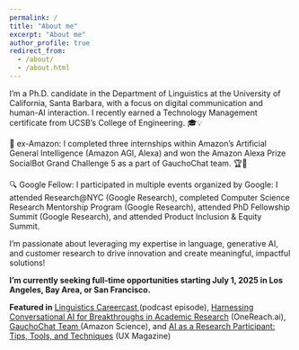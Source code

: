 ```yaml
---
permalink: /
title: "About me"
excerpt: "About me"
author_profile: true
redirect_from: 
  - /about/
  - /about.html
---
```


I’m a Ph.D. candidate in the Department of Linguistics at the University of California, Santa Barbara, with a focus on digital communication and human-AI interaction. I recently earned a Technology Management certificate from UCSB’s College of Engineering. 🎓💡

🤖 ex-Amazon: I completed three internships within Amazon’s Artificial General Intelligence (Amazon AGI, Alexa) and won the Amazon Alexa Prize SocialBot Grand Challenge 5 as a part of GauchoChat team. 🏆🤖

🔍 Google Fellow: I participated in multiple events organized by Google: I attended Research@NYC (Google Research), completed Computer Science Research Mentorship Program (Google Research), attended PhD Fellowship Summit (Google Research), and attended Product Inclusion & Equity Summit.

I’m passionate about leveraging my expertise in language, generative AI, and customer research to drive innovation and create meaningful, impactful solutions!

**I’m currently seeking full-time opportunities starting July 1, 2025 in Los Angeles, Bay Area, or San Francisco.**

**Featured in** <a href="https://www.linguisticscareercast.com/podcast/episode-38-marina-zhukova/"> Linguistics Careercast </a> (podcast episode), <a href="https://onereach.ai/harnessing-conversational-ai-for-breakthroughs-in-academic-research/">Harnessing Conversational AI for Breakthroughs in Academic Research</a> (OneReach.ai), <a href="https://www.amazon.science/alexa-prize/teams/gauchochat-2022"> GauchoChat Team </a> (Amazon Science), and <a href="https://uxmag.com/articles/ai-as-a-research-participant-tips-tools-and-techniques"> AI as a Research Participant: Tips, Tools, and Techniques</a> (UX Magazine)









